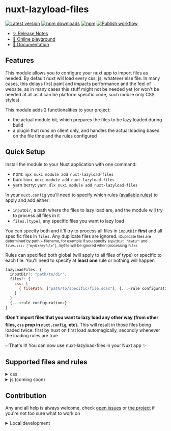 # nuxt-lazyload-files

[![Latest version][npm-version-src]][npm-version-href] [![npm downloads][npm-downloads-src]][npm-downloads-href] [![npm][npm-src]][npm-href] [![Publish workflow][publish-workflow-src]][publish-workflow-href]

- [✨ Release Notes](/CHANGELOG.md)
- [🏀 Online playground](https://stackblitz.com/github/Ribeiro-Tiago/nuxt-lazyload-files?file=playground%2Fapp.vue)
- [📖 Documentation](https://ribeiro-tiago.github.io/nuxt-lazyload-files/)

## Features

This module allows you to configure your nuxt app to import files as needed. By default nuxt will load every css, js, whatever else file. In many cases, this delays first paint and impacts performance and the feel of website, as in many cases this stuff might not be needed yet (or won't be needed at all as it can be platform specific code, such mobile only CSS styles).

This module adds 2 functionalities to your project:

- the actual module bit, which prepares the files to be lazy loaded during build
- a plugin that runs on client only, and handles the actual loading based on the file time and the rules configured

## Quick Setup

Install the module to your Nuxt application with one command:

- npm: `npx nuxi module add nuxt-lazyload-files`
- bun: `bunx nuxi module add nuxt-lazyload-files`
- yarn berry: `yarn dlx nuxi module add nuxt-lazyload-files`

In your `nuxt.config` you'll need to specify which rules ([available rules](#supported-files-and-rules)) to apply and add either:

- `inputDir`, a path where the files to lazy load are, and the module will try to process all files in it
- `files.[type]`, any specific files you want to lazy load

You can specify both and it'll try to process all files in `inputDir` **first** and all specific files in `files`. Any duplicate files are ignored.
<small>:information_source:Duplicate files are determined by path + filename, for example if you specify `inputDir: "mydir"` and `files.css: ["mydir/myfile"]`, myfile will be ignored when processing `files`</small>

Rules can specified both global (will apply to all files of type) or specific to each file. You'll need to specify at **least one** rule or nothing will happen

```javascript
lazyLoadFiles: {
  inputDir?: "path/to/dir";
  files?: {
    css: [
      { filePath: ["path/to/specific/file.scss"], {...<rule configuration>} }
    ]
  }
  {...<rule configuration>}
}
```

:exclamation:**Don't import files that you want to lazy load any other way (from other files, `css` prop in `nuxt.config`, etc).** This will result in those files being loaded twice: first by nuxt on first load automagically, secondly whenever the loading rules are true

:white_check_mark:That's it! You can now use nuxt-lazyload-files in your Nuxt app ✨

## Supported files and rules

<details>
  <summary>css</summary>

At the moment this module only supports lazy loading CSS and CSS/SCSS files. All other preprocessors and vanilla CSS still needs to be implemented, haven't had the time

These files also get compiled into plain CSS during build time, and it's those that the plugin uses

| Rule                   | Config            | Supported format | Description                                               |
| ---------------------- | ----------------- | ---------------- | --------------------------------------------------------- |
| windowWidthGreaterThan | { width: number } | SCSS/SASS, CSS   | Loads the files when window width is greater than `width` |
| windowWidthLessThan    | { width: number } | SCSS/SASS, CSS   | Loads the files when window width is less than `width`    |

</details>

<details>
  <summary>js (coming soon)</summary>
</details>

## Contribution

Any and all help is always welcome, check [open issues](https://github.com/Ribeiro-Tiago/nuxt-lazyload-files/issues) or [the project](https://github.com/users/Ribeiro-Tiago/projects/1/views/1) if you're not too sure what to work on

<details>
  <summary>Local development</summary>

```bash
# Install dependencies
bun install

# Generate type stubs
bun run dev:prepare

# Develop with the playground
bun run dev

# bun the playground
bun run dev:build

# Run ESLint
bun run lint

# Run Vitest
bun run test
bun run test:watch

# Release new version
bun run release
```

#### Link package for local debugging

If you're developing something and want to test against a real example project, or are debugging something in your project that uses this module, you can link both projects, effectively making your project use your local version of the module instead (as [detailed here](https://vueschool.io/lessons/navigating-the-official-starter-template) at around the 9 minute mark)

```bash
# Go the dependency in node modules and run bun link to enable linking
cd ./node_modules/nuxt-lazyload-files && bun link && cd -

# back at the root of your project do, link it to the package
bun link nuxt-lazyload-files
```

</details>

<!-- Badges -->

[npm-version-src]: https://img.shields.io/npm/v/nuxt-lazyload-files/latest.svg?style=flat&colorA=020420&colorB=00DC82
[npm-version-href]: https://npmjs.com/package/nuxt-lazyload-files
[npm-downloads-src]: https://img.shields.io/npm/dm/nuxt-lazyload-files.svg?style=flat&colorA=020420&colorB=00DC82
[npm-downloads-href]: https://npm.chart.dev/nuxt-lazyload-files
[npm-src]: https://img.shields.io/npm/l/nuxt-lazyload-files.svg?style=flat&colorA=020420&colorB=00DC82
[npm-href]: https://npmjs.com/package/nuxt-lazyload-files
[publish-workflow-src]: https://img.shields.io/github/actions/workflow/status/ribeiro-tiago/nuxt-lazyload-files/publish.yml?branch=master
[publish-workflow-href]: https://github.com/Ribeiro-Tiago/nuxt-lazyload-files/actions/workflows/publish.yml
